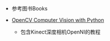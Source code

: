 - 参考图书Books

- [OpenCV Computer Vision with Python](https://e.jd.com/30371482.html)
    - 包含Kinect深度相机OpenNI的教程